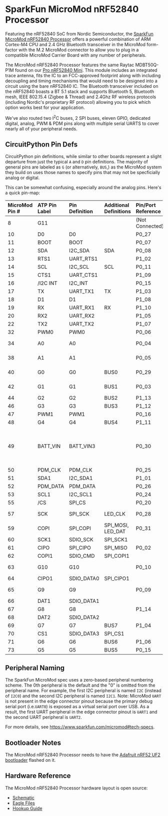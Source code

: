 # SparkFun MicroMod nRF52840 Processor

Featuring the nRF52840 SoC from Nordic Semiconductor, the [SparkFun MicroMod nRF52840 Processor](https://www.sparkfun.com/products/16984) offers a powerful combination of ARM Cortex-M4 CPU and 2.4 GHz Bluetooth transceiver in the MicroMod form-factor with the M.2 MicroMod connector to allow you to plug in a compatible MicroMod Carrier Board with any number of peripherals.

The MicroMod nRF52840 Processor features the same Raytac MDBT50Q-P1M found on our [Pro nRF52840 Mini](https://www.sparkfun.com/products/15025). This module includes an integrated trace antenna, fits the IC to an FCC-approved footprint along with including decoupling and timing mechanisms that would need to be designed into a circuit using the bare nRF52840 IC. The Bluetooth transceiver included on the nRF52840 boasts a BT 5.1 stack and supports Bluetooth 5, Bluetooth mesh, IEEE 802.15.4 (Zigbee & Thread) and 2.4Ghz RF wireless protocols (including Nordic's proprietary RF protocol) allowing you to pick which option works best for your application.

We've also routed two I<sup>2</sup>C buses, 2 SPI buses, eleven GPIO, dedicated digital, analog, PWM & PDM pins along with multiple serial UARTS to cover nearly all of your peripheral needs.

## CircuitPython Pin Defs

CircuitPython pin definitions, while similar to other boards represent a slight departure from just the typical `A` and `D` pin definitions. The majority of general pins are labeled as `G` (or alternatively, `BUS`,) as the MicroMod system they build on uses those names to specify pins that may not be specficially analog or digital.

This can be somewhat confusing, especially around the analog pins. Here's a quick pin-map:

MicroMod Pin # | ATP Pin Label | Pin Definition | Additional Definitions | Pin/Port Reference | Notes
:--------------|:--------------|:--------------|:-----------------------|:-------------------|:------
8 | G11 | | | (Not Connected) |
10 | D0 | D0 | | P0_27 |
11 | BOOT | BOOT |  | P0_07 |
12 | SDA | I2C_SDA | SDA | P0_08 |
13 | RTS1 | UART_RTS1 |  | P1_02 |
14 | SCL | I2C_SCL | SCL | P0_11 |
15 | CTS1 | UART_CTS1 |  | P1_09 |
16 | /I2C INT | I2C_INT |  |P0_15|
17 | TX | UART_TX1 | TX | P1_03 |
18 | D1 | D1 |  | P1_08 |
19 | RX | UART_RX1 | RX | P1_10 |
20 | RX2 | UART_RX2 | | P1_05 |
22 | TX2 | UART_TX2 | | P1_07 |
32 | PWM0 | PWM0 |  |P0_06|
34 | A0 | A0 |  | P0_04 | Attached to AIN2
38 | A1 | A1 |  | P0_05 | Attached to AIN3
40 | G0 | G0 | BUS0 | P0_29 | Attached to AIN5
42 | G1 | G1 | BUS1 | P0_03 | Attached to AIN1
44 | G2 | G2 | BUS2 | P1_13 |
46 | G3 | G3 | BUS3 | P1_12 |
47 | PWM1 | PWM1 |  |P0_16|
48 | G4 | G4 | BUS4 | P1_11 |
49 | BATT_VIN | BATT_VIN3 | | P0_30 | Attached to AIN6, will be battery voltage / 3.
50 | PDM_CLK | PDM_CLK | | P0_25 |
51 | SDA1 | I2C_SDA1 | | P1_01 |
52 | PDM_DATA | PDM_DATA | | P0_26 |
53 | SCL1 | I2C_SCL1 | | P0_24 |
55 | /CS | SPI_CS | | P0_20 |
57 | SCK | SPI_SCK | LED_CLK | P0_28 | Attached to AIN4
59 | COPI | SPI_COPI | SPI_MOSI, LED_DAT | P0_31 | Attached to AIN7
60 | SCK1 | SDIO_SCK | SPI_SCK1 |  |
61 | CIPO | SPI_CIPO | SPI_MISO | P0_02 |
62 | COPI1 | SDIO_CMD | SPI_COPI1 |  |
63 | G10 | G10 |  | P0_10 | Attached to NFC2
64 | CIPO1 | SDIO_DATA0 | SPI_CIPO1 |  |
65 | G9 | G9 |  | P0_09 | Attached to NFC1
66 | DAT1 | SDIO_DATA1 |  |  |
67 | G8 | G8 | | P1_14 |
68 | DAT2 | SDIO_DATA2 | |  |
69 | G7 | G7 | BUS7 | P1_04 |
70 | CS1 | SDIO_DATA3 | SPI_CS1 |  |
71 | G6 | G6 | BUS6 | P1_06 |
73 | G5 | G5 | BUS5 | P0_15 |

## Peripheral Naming

The SparkFun MicroMod spec uses a zero-based peripheral numbering scheme. The 0th peripheral is the default and the "0" is omitted from the peripheral name.  For example, the first I2C peripheral is named `I2C` (instead of `I2C0`) and the second I2C peripheral is named `I2C1`. Note: MicroMod `UART`  is not present in the edge connector pinout because the primary debug serial port (i.e.`UART0`) is exposed as a virtual serial port over USB. As a result, the first UART peripheral in the edge connector pinout is `UART1` and the second UART peripheral is `UART2`.

For more details, see https://www.sparkfun.com/micromod#tech-specs.


## Bootloader Notes

The MicroMod nRF52840 Processor needs to have the [Adafruit nRF52 UF2 bootloader](https://github.com/adafruit/Adafruit_nRF52_Bootloader/releases/latest) flashed on it.

## Hardware Reference

The MicroMod nRF52840 Processor hardware layout is open source:

* [Schematic](https://cdn.sparkfun.com/assets/f/0/9/9/e/MicroMod_Processor_Board-nRF52840.pdf)
* [Eagle Files](https://cdn.sparkfun.com/assets/3/0/5/d/a/MicroMod_Processor_Board-nRF52840.zip)
* [Hookup Guide](https://learn.sparkfun.com/tutorials/micromod-nrf52840-processor-hookup-guide)
